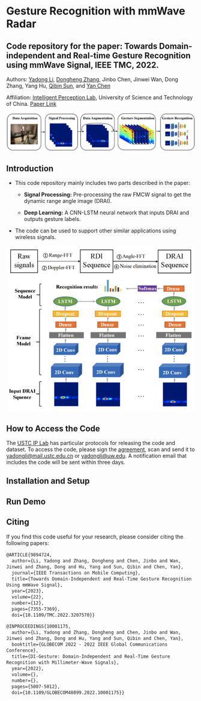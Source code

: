 # Gesture Recognition with mmWave Radar
## Code repository for the paper: Towards Domain-independent and Real-time Gesture Recognition using mmWave Signal, IEEE TMC, 2022.

Authors: [Yadong Li](https://yadongli.com), [Dongheng Zhang](http://staff.ustc.edu.cn/~dongheng/), Jinbo Chen, Jinwei Wan, Dong Zhang, Yang Hu, [Qibin Sun](https://ustc-ip-lab.github.io/authors/qibinsun/), and [Yan Chen](https://ustc-ip-lab.github.io/authors/yanchen/)

Affiliation: [Intelligent Perception Lab](https://ustc-ip-lab.github.io/), University of Science and Technology of China. [Paper Link](https://arxiv.org/pdf/2111.06195)

![System Overview](figures/overview_tmc.jpg)

## Introduction
- This code repository mainly includes two parts described in the paper:

  - **Signal Processing:** Pre-processing the raw FMCW signal to get the dynamic range angle image (DRAI).  

  - **Deep Learning:** A CNN-LSTM neural network that inputs DRAI and outputs gesture labels. 

- The code can be used to support other similar applications using wireless signals.

<div align=center>
    <img src="https://github.com/leeyadong/Radar-Gesture/blob/e26ca877818ab6af6e8c3ed8f643bcc988fb9d5b/figures/signal_processing.jpg" alt="Signal processing" width="500" />
</div>
<div align=center>
    <img src=https://github.com/leeyadong/Radar-Gesture/blob/e7d5a89eecf1d3567d40f1e1b7a145a49d02c746/figures/neural_network.jpg alt="Neural Network" width="500" />
</div>

## How to Access the Code

The [USTC IP Lab](https://ustc-ip-lab.github.io/) has particular protocols for releasing the code and dataset. To access the code, please sign the [agreement](datasetAgreement.pdf), scan and send it to yadongli@mail.ustc.edu.cn or yadongli@uw.edu. A notification email that includes the code will be sent within three days.

## Installation and Setup

## Run Demo

## Citing
If you find this code useful for your research, please consider citing the following papers:
```
@ARTICLE{9894724,
  author={Li, Yadong and Zhang, Dongheng and Chen, Jinbo and Wan, Jinwei and Zhang, Dong and Hu, Yang and Sun, Qibin and Chen, Yan},
  journal={IEEE Transactions on Mobile Computing}, 
  title={Towards Domain-Independent and Real-Time Gesture Recognition Using mmWave Signal}, 
  year={2023},
  volume={22},
  number={12},
  pages={7355-7369},
  doi={10.1109/TMC.2022.3207570}}

```

```
@INPROCEEDINGS{10001175,
  author={Li, Yadong and Zhang, Dongheng and Chen, Jinbo and Wan, Jinwei and Zhang, Dong and Hu, Yang and Sun, Qibin and Chen, Yan},
  booktitle={GLOBECOM 2022 - 2022 IEEE Global Communications Conference}, 
  title={DI-Gesture: Domain-Independent and Real-Time Gesture Recognition with Millimeter-Wave Signals}, 
  year={2022},
  volume={},
  number={},
  pages={5007-5012},
  doi={10.1109/GLOBECOM48099.2022.10001175}}
```

